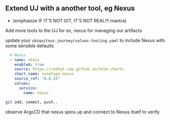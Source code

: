 ## Extend UJ with a another tool, eg Nexus 
- (emphasize IF IT'S NOT GIT, IT'S NOT REAL!!! mantra)

Add more tools to the UJ for ex, nexus for managing our artifacts

update your `ubiquitous-journey/values-tooling.yaml` to include Nexus with some sensible defaults 
```yaml
  # Nexus
  - name: nexus
    enabled: true
    source: https://redhat-cop.github.io/helm-charts
    chart_name: sonatype-nexus
    source_ref: "0.0.15"
    values:
      service:
        name: nexus
```

```bash
git add, commit, push..
```

observe ArgoCD that nexus spins up and connect to Nexus itself to verify
